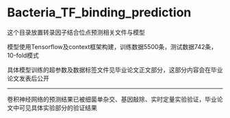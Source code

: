 # Bacteria_TF_binding_prediction

这个目录放置转录因子结合位点预测相关文件与模型

模型使用Tensorflow及context框架构建，训练数据5500条，测试数据742条，10-fold模式

具体模型训练的超参数及数据标签文件见毕业论文正文部分，这部分内容会在毕业论文发表后公开

-------------------------

卷积神经网络的预测结果已被细菌单杂交、基因敲除、实时定量实验验证，毕业论文中可见具体实验部分的验证结果
